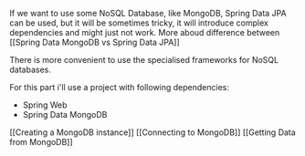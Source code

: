 If we want to use some NoSQL Database, like MongoDB, Spring Data JPA can be used, but it will be sometimes tricky, it will introduce complex dependencies and might just not work. More aboud difference between [[Spring Data MongoDB vs Spring Data JPA]]

There is more convenient to use the specialised frameworks for NoSQL databases. 

For this part i'll use a project with following dependencies: 
- Spring Web
- Spring Data MongoDB


[[Creating a MongoDB instance]]
[[Connecting to MongoDB]]
[[Getting Data from MongoDB]]

